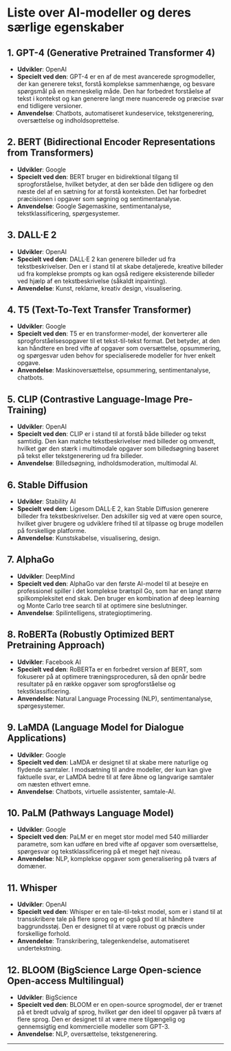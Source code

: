 
# Liste over AI-modeller og deres særlige egenskaber

## 1. **GPT-4 (Generative Pretrained Transformer 4)**
   - **Udvikler**: OpenAI
   - **Specielt ved den**: GPT-4 er en af de mest avancerede sprogmodeller, der kan generere tekst, forstå komplekse sammenhænge, og besvare spørgsmål på en menneskelig måde. Den har forbedret forståelse af tekst i kontekst og kan generere langt mere nuancerede og præcise svar end tidligere versioner.
   - **Anvendelse**: Chatbots, automatiseret kundeservice, tekstgenerering, oversættelse og indholdsoprettelse.

## 2. **BERT (Bidirectional Encoder Representations from Transformers)**
   - **Udvikler**: Google
   - **Specielt ved den**: BERT bruger en bidirektional tilgang til sprogforståelse, hvilket betyder, at den ser både den tidligere og den næste del af en sætning for at forstå konteksten. Det har forbedret præcisionen i opgaver som søgning og sentimentanalyse.
   - **Anvendelse**: Google Søgemaskine, sentimentanalyse, tekstklassificering, spørgesystemer.

## 3. **DALL·E 2**
   - **Udvikler**: OpenAI
   - **Specielt ved den**: DALL·E 2 kan generere billeder ud fra tekstbeskrivelser. Den er i stand til at skabe detaljerede, kreative billeder ud fra komplekse prompts og kan også redigere eksisterende billeder ved hjælp af en tekstbeskrivelse (såkaldt inpainting).
   - **Anvendelse**: Kunst, reklame, kreativ design, visualisering.

## 4. **T5 (Text-To-Text Transfer Transformer)**
   - **Udvikler**: Google
   - **Specielt ved den**: T5 er en transformer-model, der konverterer alle sprogforståelsesopgaver til et tekst-til-tekst format. Det betyder, at den kan håndtere en bred vifte af opgaver som oversættelse, opsummering, og spørgesvar uden behov for specialiserede modeller for hver enkelt opgave.
   - **Anvendelse**: Maskinoversættelse, opsummering, sentimentanalyse, chatbots.

## 5. **CLIP (Contrastive Language-Image Pre-Training)**
   - **Udvikler**: OpenAI
   - **Specielt ved den**: CLIP er i stand til at forstå både billeder og tekst samtidig. Den kan matche tekstbeskrivelser med billeder og omvendt, hvilket gør den stærk i multimodale opgaver som billedsøgning baseret på tekst eller tekstgenerering ud fra billeder.
   - **Anvendelse**: Billedsøgning, indholdsmoderation, multimodal AI.

## 6. **Stable Diffusion**
   - **Udvikler**: Stability AI
   - **Specielt ved den**: Ligesom DALL·E 2, kan Stable Diffusion generere billeder fra tekstbeskrivelser. Den adskiller sig ved at være open source, hvilket giver brugere og udviklere frihed til at tilpasse og bruge modellen på forskellige platforme.
   - **Anvendelse**: Kunstskabelse, visualisering, design.

## 7. **AlphaGo**
   - **Udvikler**: DeepMind
   - **Specielt ved den**: AlphaGo var den første AI-model til at besejre en professionel spiller i det komplekse brætspil Go, som har en langt større spilkompleksitet end skak. Den bruger en kombination af deep learning og Monte Carlo tree search til at optimere sine beslutninger.
   - **Anvendelse**: Spilintelligens, strategioptimering.

## 8. **RoBERTa (Robustly Optimized BERT Pretraining Approach)**
   - **Udvikler**: Facebook AI
   - **Specielt ved den**: RoBERTa er en forbedret version af BERT, som fokuserer på at optimere træningsproceduren, så den opnår bedre resultater på en række opgaver som sprogforståelse og tekstklassificering.
   - **Anvendelse**: Natural Language Processing (NLP), sentimentanalyse, spørgesystemer.

## 9. **LaMDA (Language Model for Dialogue Applications)**
   - **Udvikler**: Google
   - **Specielt ved den**: LaMDA er designet til at skabe mere naturlige og flydende samtaler. I modsætning til andre modeller, der kun kan give faktuelle svar, er LaMDA bedre til at føre åbne og langvarige samtaler om næsten ethvert emne.
   - **Anvendelse**: Chatbots, virtuelle assistenter, samtale-AI.

## 10. **PaLM (Pathways Language Model)**
   - **Udvikler**: Google
   - **Specielt ved den**: PaLM er en meget stor model med 540 milliarder parametre, som kan udføre en bred vifte af opgaver som oversættelse, spørgesvar og tekstklassificering på et meget højt niveau.
   - **Anvendelse**: NLP, komplekse opgaver som generalisering på tværs af domæner.

## 11. **Whisper**
   - **Udvikler**: OpenAI
   - **Specielt ved den**: Whisper er en tale-til-tekst model, som er i stand til at transskribere tale på flere sprog og er også god til at håndtere baggrundsstøj. Den er designet til at være robust og præcis under forskellige forhold.
   - **Anvendelse**: Transkribering, talegenkendelse, automatiseret undertekstning.

## 12. **BLOOM (BigScience Large Open-science Open-access Multilingual)**
   - **Udvikler**: BigScience
   - **Specielt ved den**: BLOOM er en open-source sprogmodel, der er trænet på et bredt udvalg af sprog, hvilket gør den ideel til opgaver på tværs af flere sprog. Den er designet til at være mere tilgængelig og gennemsigtig end kommercielle modeller som GPT-3.
   - **Anvendelse**: NLP, oversættelse, tekstgenerering.

---

